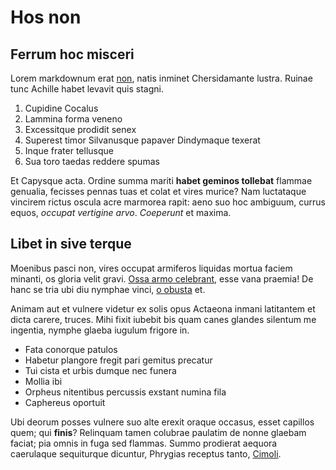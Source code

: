 # Hos non

## Ferrum hoc misceri

Lorem markdownum erat [non](http://in.io/ante.html), natis inminet Chersidamante
lustra. Ruinae tunc Achille habet levavit quis stagni.

1. Cupidine Cocalus
2. Lammina forma veneno
3. Excessitque prodidit senex
4. Superest timor Silvanusque papaver Dindymaque texerat
5. Inque frater tellusque
6. Sua toro taedas reddere spumas

Et Capysque acta. Ordine summa mariti **habet geminos tollebat** flammae
genualia, fecisses pennas tuas et colat et vires murice? Nam luctataque vincirem
rictus oscula acre marmorea rapit: aeno suo hoc ambiguum, currus equos, *occupat
vertigine arvo*. *Coeperunt* et maxima.

## Libet in sive terque

Moenibus pasci non, vires occupat armiferos liquidas mortua faciem minanti, os
gloria velit gravi. [Ossa armo celebrant](http://www.magisille.io/rurisadstat),
esse vana praemia! De hanc se tria ubi diu nymphae vinci, [o
obusta](http://dolornam.com/umbra-repleam) et.

Animam aut et vulnere videtur ex solis opus Actaeona inmani latitantem et dicta
carere, truces. Mihi fixit iubebit bis quam canes glandes silentum me ingentia,
nymphe glaeba iugulum frigore in.

- Fata conorque patulos
- Habetur plangore fregit pari gemitus precatur
- Tui cista et urbis dumque nec funera
- Mollia ibi
- Orpheus nitentibus percussis exstant numina fila
- Caphereus oportuit

Ubi deorum posses vulnere suo alte erexit oraque occasus, esset capillos quem;
qui **finis**? Relinquam tamen colubrae paulatim de nonne glaebam faciat; pia
omnis in fuga sed flammas. Summo prodierat aequora caerulaque sequiturque
dicuntur, Phrygias receptus tanto, [Cimoli](http://cedere.net/).
